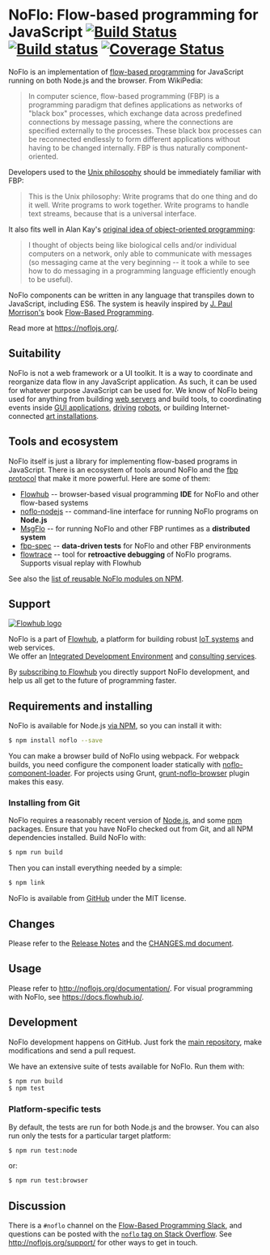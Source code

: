 NoFlo: Flow-based programming for JavaScript [![Build Status](https://secure.travis-ci.org/noflo/noflo.png?branch=master)](http://travis-ci.org/noflo/noflo) [![Build status](https://ci.appveyor.com/api/projects/status/k4jbqlpohq81pvny/branch/master)](https://ci.appveyor.com/project/bergie/noflo/branch/master) [![Coverage Status](https://coveralls.io/repos/github/noflo/noflo/badge.svg?branch=master)](https://coveralls.io/github/noflo/noflo?branch=master)
=========================================

NoFlo is an implementation of [flow-based programming](http://en.wikipedia.org/wiki/Flow-based_programming) for JavaScript running on both Node.js and the browser. From WikiPedia:

> In computer science, flow-based programming (FBP) is a programming paradigm that defines applications as networks of "black box" processes, which exchange data across predefined connections by message passing, where the connections are specified externally to the processes. These black box processes can be reconnected endlessly to form different applications without having to be changed internally. FBP is thus naturally component-oriented.

Developers used to the [Unix philosophy](http://en.wikipedia.org/wiki/Unix_philosophy) should be immediately familiar with FBP:

> This is the Unix philosophy: Write programs that do one thing and do it well. Write programs to work together. Write programs to handle text streams, because that is a universal interface.

It also fits well in Alan Kay's [original idea of object-oriented programming](http://userpage.fu-berlin.de/~ram/pub/pub_jf47ht81Ht/doc_kay_oop_en):

> I thought of objects being like biological cells and/or individual computers on a network, only able to communicate with messages (so messaging came at the very beginning -- it took a while to see how to do messaging in a programming language efficiently enough to be useful).

NoFlo components can be written in any language that transpiles down to JavaScript, including ES6. The system is heavily inspired by [J. Paul Morrison's](http://www.jpaulmorrison.com/) book [Flow-Based Programming](http://www.jpaulmorrison.com/fbp/#More).

Read more at <https://noflojs.org/>.

## Suitability

NoFlo is not a web framework or a UI toolkit. It is a way to coordinate and reorganize data flow in any JavaScript application. As such, it can be used for whatever purpose JavaScript can be used for. We know of NoFlo being used for anything from building [web servers](https://thegrid.io) and build tools, to coordinating events inside [GUI applications](https://flowhub.io), [driving](http://meemoo.org/blog/2015-01-14-turtle-power-to-the-people) [robots](http://bergie.iki.fi/blog/noflo-ardrone/), or building Internet-connected [art installations](http://bergie.iki.fi/blog/ingress-table/).

## Tools and ecosystem

NoFlo itself is just a library for implementing flow-based programs in JavaScript. There is an ecosystem of tools around NoFlo and the [fbp protocol](https://flowbased.github.io/fbp-protocol/) that make it more powerful. Here are some of them:

* [Flowhub](https://flowhub.io) -- browser-based visual programming **IDE** for NoFlo and other flow-based systems
* [noflo-nodejs](https://github.com/noflo/noflo-nodejs) -- command-line interface for running NoFlo programs on **Node.js**
* [MsgFlo](https://msgflo.org) -- for running NoFlo and other FBP runtimes as a **distributed system**
* [fbp-spec](https://github.com/flowbased/fbp-spec) -- **data-driven tests** for NoFlo and other FBP environments
* [flowtrace](https://github.com/flowbased/flowtrace) -- tool for **retroactive debugging** of NoFlo programs. Supports visual replay with Flowhub

See also the [list of reusable NoFlo modules on NPM](https://www.npmjs.com/browse/keyword/noflo).

## Support
[![Flowhub logo](https://flowhub.io/assets/banner-github.png)](https://flowhub.io)

NoFlo is a part of [Flowhub](https://flowhub.io), a platform for building robust [IoT systems](https://flowhub.io/iot) and web services.<br>
We offer an [Integrated Development Environment](https://app.flowhub.io) and [consulting services](https://flowhub.io/consulting).

By [subscribing to Flowhub](https://plans.flowhub.io) you directly support NoFlo development, and help us all get to the future of programming faster.

## Requirements and installing

NoFlo is available for Node.js [via NPM](https://npmjs.org/package/noflo), so you can install it with:

```bash
$ npm install noflo --save
```

You can make a browser build of NoFlo using webpack. For webpack builds, you need configure the component loader statically with [noflo-component-loader](https://github.com/noflo/noflo-component-loader). For projects using Grunt, [grunt-noflo-browser](https://github.com/noflo/grunt-noflo-browser) plugin makes this easy.

### Installing from Git

NoFlo requires a reasonably recent version of [Node.js](http://nodejs.org/), and some [npm](http://npmjs.org/) packages. Ensure that you have NoFlo checked out from Git, and all NPM dependencies installed. Build NoFlo with:

```bash
$ npm run build
```

Then you can install everything needed by a simple:

```bash
$ npm link
```

NoFlo is available from [GitHub](https://github.com/noflo/noflo) under the MIT license.

## Changes

Please refer to the [Release Notes](https://github.com/noflo/noflo/releases) and the [CHANGES.md document](https://github.com/noflo/noflo/blob/master/CHANGES.md).

## Usage

Please refer to <http://noflojs.org/documentation/>. For visual programming with NoFlo, see <https://docs.flowhub.io/>.

## Development

NoFlo development happens on GitHub. Just fork the [main repository](https://github.com/noflo/noflo), make modifications and send a pull request.

We have an extensive suite of tests available for NoFlo. Run them with:

```bash
$ npm run build
$ npm test
```

### Platform-specific tests

By default, the tests are run for both Node.js and the browser. You can also run only the tests for a particular target platform:

```bash
$ npm run test:node
```

or:

```bash
$ npm run test:browser
```

## Discussion

There is a `#noflo` channel on the [Flow-Based Programming Slack](https://join.slack.com/t/fbphq/shared_invite/enQtOTM4ODkzMTYyODE3LTJiMmNlZjhiMWY1MDY1ODA4Y2YzNDBlNDZlMTBkMDNlMjcwNzg2MGZhZjA2NjJjYTliYTM0OTIyYmM0Yzk0MDQ), and questions can be posted with the [`noflo` tag on Stack Overflow](http://stackoverflow.com/questions/tagged/noflo). See <http://noflojs.org/support/> for other ways to get in touch.
